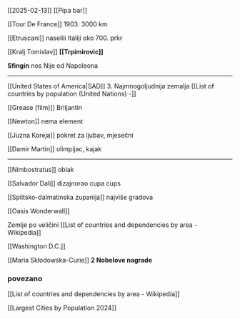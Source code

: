 [[2025-02-13]]
[[Pipa bar]]
 
[[Tour De France]]
1903.
3000 km

[[Etruscani]] naselili Italiji oko 700. prkr

[[Kralj Tomislav]]
**[[Trpimirovic]]**

**Sfingin** nos
Nije od Napoleona

---

 [[United States of America|SAD]] 3. Najmnogoljudnija zemalja 
[[List of countries by population (United Nations) -]]

[[Grease (film)]] Briljantin

[[Newton]] nema element 

[[Juzna Koreja]] pokret za ljubav, mjesečni 

[[Damir Martin]] olimpijac, kajak

---
[[Nimbostratus]] oblak

[[Salvador Dali]] dizajnorao cupa cups

[[Splitsko-dalmatinska zupanija]] najviše gradova 

[[Oasis Wonderwall]]

Zemlje po veličini [[List of countries and dependencies by area - Wikipedia]]

[[Washington D.C.]]

[[Maria Skłodowska-Curie]] **2 Nobelove nagrade** 

### povezano

[[List of countries and dependencies by area - Wikipedia]]

[[Largest Cities by Population 2024]]
